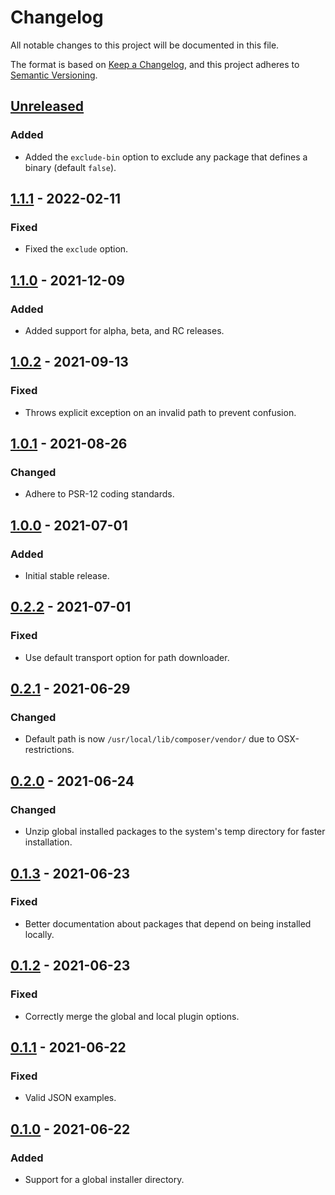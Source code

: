 # Changelog
All notable changes to this project will be documented in this file.

The format is based on [Keep a Changelog](https://keepachangelog.com/en/1.0.0/),
and this project adheres to [Semantic Versioning](https://semver.org/spec/v2.0.0.html).

## [Unreleased]
### Added
- Added the `exclude-bin` option to exclude any package that defines a binary (default `false`).

## [1.1.1] - 2022-02-11
### Fixed
- Fixed the `exclude` option.

## [1.1.0] - 2021-12-09
### Added
- Added support for alpha, beta, and RC releases.

## [1.0.2] - 2021-09-13
### Fixed
- Throws explicit exception on an invalid path to prevent confusion.

## [1.0.1] - 2021-08-26
### Changed
- Adhere to PSR-12 coding standards.

## [1.0.0] - 2021-07-01
### Added
- Initial stable release.

## [0.2.2] - 2021-07-01
### Fixed
- Use default transport option for path downloader.

## [0.2.1] - 2021-06-29
### Changed
- Default path is now `/usr/local/lib/composer/vendor/` due to OSX-restrictions.

## [0.2.0] - 2021-06-24
### Changed
- Unzip global installed packages to the system's temp directory for faster installation.

## [0.1.3] - 2021-06-23
### Fixed
- Better documentation about packages that depend on being installed locally.

## [0.1.2] - 2021-06-23
### Fixed
- Correctly merge the global and local plugin options.

## [0.1.1] - 2021-06-22
### Fixed
- Valid JSON examples.

## [0.1.0] - 2021-06-22
### Added
- Support for a global installer directory.

[Unreleased]: https://github.com/iwink/composer-global-installer/compare/v1.1.1...main
[1.1.1]: https://github.com/iwink/composer-global-installer/compare/v1.1.0...v1.1.1
[1.1.0]: https://github.com/iwink/composer-global-installer/compare/v1.0.2...v1.1.0
[1.0.2]: https://github.com/iwink/composer-global-installer/compare/v1.0.1...v1.0.2
[1.0.1]: https://github.com/iwink/composer-global-installer/compare/v1.0.0...v1.0.1
[1.0.0]: https://github.com/iwink/composer-global-installer/compare/v0.2.2...v1.0.0
[0.2.2]: https://github.com/iwink/composer-global-installer/compare/v0.2.1...v0.2.2
[0.2.1]: https://github.com/iwink/composer-global-installer/compare/v0.2.0...v0.2.1
[0.2.0]: https://github.com/iwink/composer-global-installer/compare/v0.1.3...v0.2.0
[0.1.3]: https://github.com/iwink/composer-global-installer/compare/v0.1.2...v0.1.3
[0.1.2]: https://github.com/iwink/composer-global-installer/compare/v0.1.1...v0.1.2
[0.1.1]: https://github.com/iwink/composer-global-installer/compare/v0.1.0...v0.1.1
[0.1.0]: https://github.com/iwink/composer-global-installer/releases/tag/v0.1.0
